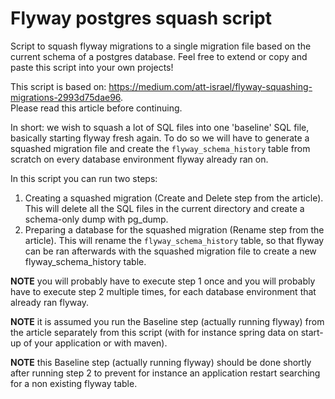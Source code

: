 # Flyway postgres squash script
Script to squash flyway migrations to a single migration file based on the current schema of a postgres database. Feel free to extend or copy and paste this script into your own projects!


This script is based on: https://medium.com/att-israel/flyway-squashing-migrations-2993d75dae96.  
Please read this article before continuing.

In short: we wish to squash a lot of SQL files into one 'baseline' SQL file, basically starting flyway fresh again.
To do so we will have to generate a squashed migration file and create the `flyway_schema_history` table from scratch on every database environment flyway  already ran on.


In this script you can run two steps:
1. Creating a squashed migration (Create and Delete step from the article). This will delete all the SQL files in the current directory and create a schema-only dump with pg_dump.  
2. Preparing a database for the squashed migration (Rename step from the article). This will rename the `flyway_schema_history` table, so that flyway can be ran afterwards with the squashed migration file to create a new flyway_schema_history table.  

**NOTE** you will probably have to execute step 1 once and you will probably have to execute step 2 multiple times, for each database environment that already ran flyway.  

**NOTE** it is assumed you run the Baseline step (actually running flyway) from the article separately from this script (with for instance spring data on start-up of your application or with maven).  

**NOTE** this Baseline step (actually running flyway) should be done shortly after running step 2 to prevent for instance an application restart searching for a non existing flyway table.  
